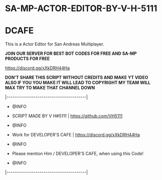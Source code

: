 # SA-MP-ACTOR-EDITOR-BY-V-H-5111

# DCAFE

This is a Actor Editor for San Andreas Multiplayer.

**JOIN OUR SERVER FOR BEST BOT CODES FOR FREE AND SA-MP PRODUCTS FOR FREE**

https://discord.gg/xXkDRH44Ha

**DON'T SHARE THIS SCRIPT WITHOUT CREDITS AND MAKE YT VIDEO ALSO IF YOU YOU MAKE IT WILL LEAD TO COPYRIGHT MY TEAM WILL MAX TRY TO MAKE THAT CHANNEL DOWN**



|-----------------------------------------|

  * @INFO

  * SCRIPT MADE BY V H#5111 | https://github.com/VH5111

  * @INFO

  * Work for DEVELOPER'S CAFE | https://discord.gg/xXkDRH44Ha

  * @INFO

  * Please mention Him / DEVELOPER'S CAFE, when using this Code!

  * @INFO

|-----------------------------------------|


